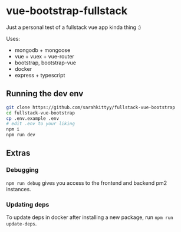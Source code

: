 # vue-bootstrap-fullstack

Just a personal test of a fullstack vue app kinda thing :)

Uses:
* mongodb + mongoose
* vue + vuex + vue-router
* bootstrap, bootstrap-vue
* docker
* express + typescript

## Running the dev env

```bash
git clone https://github.com/sarahkittyy/fullstack-vue-bootstrap
cd fullstack-vue-bootstrap
cp .env.example .env
# edit .env to your liking
npm i
npm run dev
```

## Extras

### Debugging

`npm run debug` gives you access to the frontend and backend pm2 instances.

### Updating deps

To update deps in docker after installing a new package, run `npm run update-deps`.

